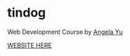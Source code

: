 # tindog

Web Development Course by [Angela Yu](https://www.appbrewery.co/)

[WEBSITE HERE](https://meganpaffrath.github.io/tindog/.)